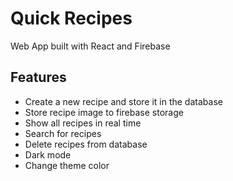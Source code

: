 # Quick Recipes

Web App built with React and Firebase

## Features

- Create a new recipe and store it in the database
- Store recipe image to firebase storage
- Show all recipes in real time
- Search for recipes 
- Delete recipes from database
- Dark mode
- Change theme color